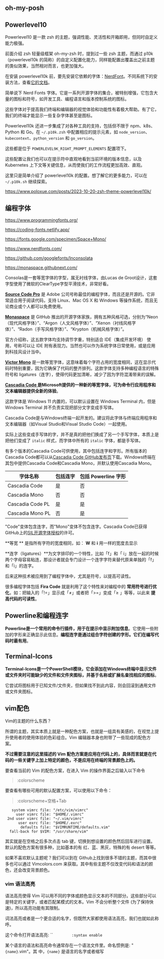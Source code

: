 



## oh-my-posh







## Powerlevel10

Powerlevel10 是一款 zsh 的主题，强调性能、灵活性和开箱即用，但同时自定义能力极强。

前面介绍 zsh 轻量级框架 oh-my-zsh 时，提到过一些 zsh 主题，而通过 p10k（powerlevel10k 的简称）的自定义配置化能力，同样能配置出覆盖出之前主题的类似效果，当然相对而言，也更加强大。





在安装 powerlevel10k 前，要先安装它依赖的字体：[NerdFont](https://github.com/ryanoasis/nerd-fonts#font-installation)。不同系统下的安装方法，查看[它的文档](https://github.com/ryanoasis/nerd-fonts#font-installation)。

简单说下 Nerd Fonts 字体。它是一系列开源字体的集合，被特别增强，它包含大量的图标和符号，如开发工具、编程语言和版本控制系统的图标。

这些字体对于提高我们终端和编辑器的视觉体验和功能性有着极大帮助。有了它，我们的终端才能显示一些复杂字体甚至是图标。

Powerlevel10k 还进一步集成了对各种工具的支持，包括但不限于 npm、k8s、Python 和 Go。在 `~/.p10k.zsh` 中配置相应的提示元素，如 `node_version`、`kubecontext`、`python_version` 和 `go_version`。

这些都是位于 `POWERLEVEL9K_RIGHT_PROMPT_ELEMENTS` 配置项下。



这些配置让我们也可以在提示符中直观地看到当前环境的版本信息，以及 Kubernetes 上下文等关键信息，从而使我们的工作流程更加高效、直观。

这里只是简单介绍了 powerlevel10k 的配置。想了解它的更多能力，可以在 `~/.p10k.sh` 继续探索。



https://www.poloxue.com/posts/2023-10-20-zsh-theme-powerlevel10k/





## 编程字体



https://www.programmingfonts.org/

https://coding-fonts.netlify.app/

https://fonts.google.com/specimen/Space+Mono/

https://www.nerdfonts.com/

https://github.com/googlefonts/Inconsolata

https://monaspace.githubnext.com/



Consolas是一套等宽字体的字型，属无衬线字体，由Lucas de Groot设计，这套字型使用了微软的ClearType字型平滑技术，非常好看。



**[Source Code Pro](https://github.com/adobe-fonts/source-code-pro)** 是 Adobe 公司号称最佳的编程字体，而且还是开源的。它非常适合用于阅读代码，支持 Linux、Mac OS X 和 Windows 等操作系统，而且无论商业或个人都可以免费使用。



 **[Monaspace](https://github.com/githubnext/monaspace)**  是 GitHub 推出的开源字体家族，拥有五种风格可选，分别为“Neon（现代风格字体）”、“Argon（人文风格字体）”、“Xenon（衬线风格字体）”、“Radon（手写风格字体）”、“Krypton（机械风格字体）”。

官方介绍称，这五款字体均支持调节字重，特别适合 IDE（集成开发环境） 使用，号称可以让 IDE 附有表现力。当然也可以作为系统字体日常使用，或是应用到科技风设计当中。



**[Victor Mono](https://rubjo.github.io/victor-mono/)** 是一款等宽字体，这意味着每个字符占用的宽度相同，这在显示代码时特别重要，因为它确保了代码的整齐排列。这款字体支持多种编程语言的特殊符号和 ligatures（连字），使得代码更加清晰，减少了因为字符混淆带来的误解。





**[Cascadia Code ](https://github.com/microsoft/cascadia-code/) 是Microsoft提供的一种新的等宽字体，可为命令行应用程序和文本编辑器提供全新的体验**。

这款字体是 Windows 11 内置的，可以默认设置在 Windows Terminal 内，但是 Windows Terminal 并不负责实现把部分文字变成手写体。

Cascadia Code是与Windows终端一起开发的。建议将此字体与终端应用程序和文本编辑器（如Visual Studio和Visual Studio Code）一起使用。

实际上这些变成手写体的字，并不是真的把他们换成了另一个手写字体，本质上是把他们变成了 `italic` 样式，而字体中所有的 `italic` 字体，都是手写体。

有多个版本的Cascadia Code可供使用，其中包括连字和字形。所有版本的Cascadia Code都可以从[Cascadia Code GitHub发布页](https://github.com/microsoft/cascadia-code/releases)下载。Windows终端在其包中提供Cascadia Code和Cascadia Mono，并默认使用Cascadia Mono。

| 字体名称         | 包括连字 | 包括 Powerline 字形 |
| ---------------- | -------- | ------------------- |
| Cascadia Code    | 是       | 否                  |
| Cascadia Mono    | 否       | 否                  |
| Cascadia Code PL | 是       | 是                  |
| Cascadia Mono PL | 否       | 是                  |

"Code"变体包含连字，而"Mono"变体不包含连字。Cascadia Code已获得GitHub上的[SIL开源字体授权](https://scripts.sil.org/cms/scripts/page.php?site_id=nrsi&id=OFL)的许可。





**等宽 ** 是指所有字符的宽度相同，如： **W** 和 **i** 用一样的宽度去显示

**连字（ligatures）**为文字排印的一个特性，比如「f」和「 i」放在一起的时候两个字母容易粘连，那设计者就会专门设计一个连字字符来替代原来单独的「f」和「i」的连字。

后来这种技术被应用到了编程字体中，尤其是符号，以提高可读性。

很多编程字体包括 **Fira Code** 就是利用了这个特性来对编程中的 **常用符号进行优化**，如：把输入的「!=」显示成「≠」或者把「>=」变成「≥ 」等等，以此来 **提高代码的可读性**。





## Powerline和编程连字

**Powerline是一个常用的命令行插件，用于在提示中显示附加信息**。它使用一些附加的字形来正确显示此信息。**编程连字是通过组合字符创建的字形。它们在编写代码时最有用**。











## Terminal-Icons



**Terminal-Icons是一个PowerShell模块，它会添加在Windows终端中显示文件或文件夹时可能缺少的文件和文件夹图标，并基于名称或扩展名查找相应的图标**。

它尝试将图标用于已知文件/文件夹，但如果找不到此内容，则会回滚到通用文件或文件夹图标。





## vim配色

Vim的主题的什么东西？

所谓的主题，其实本质上就是一种配色方案，也就是一组具有美感的，在视觉上提升使用者的使用体验的色彩组合。Vim 编辑器本身也附带了一些现成的配色方案。

**不过需要注意的这里描述的 Vim 配色方案是应用在代码上的，具体而言就是在代码的一些关键字上加上特定的颜色，不是应用在终端的背景颜色上的。**

要查看当前的 Vim 的配色方案，在进入 Vim 的操作界面之后输入以下命令

>  :colorscheme 

要查看有哪些可用的默认配置方案，可以使用以下命令：

>  :colorscheme+空格+Tab 



```
   system vimrc file: "/etc/vim/vimrc"
     user vimrc file: "$HOME/.vimrc"
 2nd user vimrc file: "~/.vim/vimrc"
      user exrc file: "$HOME/.exrc"
       defaults file: "$VIMRUNTIME/defaults.vim"
  fall-back for $VIM: "/usr/share/vim"
```



其实就是在空格之后多次点击 tab 键，切换到想设置的颜色然后回车进行设置。默认的配色方案有很多种，比如基本的有 红、蓝、黑灰，特殊的有 desert 等等。



如果不喜欢默认主题呢？我们可以到在 Github上找到很多不错的主题，而其中很多也可以通过 Vimcolors.com 来获取。其中有些主题不仅改变代码和语法的颜色，还会改变背景颜色。



### vim 语法高亮

语法高亮使得 Vim 可以用不同的字体或颜色显示文本的不同部分。这些部分可以是特定的关键字，或者匹配某模式的文本。Vim 不会分析整个文件 (为了保持快速)，所以高亮功能有其限制。

词法高亮或者是一个更合适的名字，但既然大家都使用语法高亮，我们也就如此称呼。

这个命令打开语法高亮:  `` `        :syntax enable`



某个语言的语法和高亮命令通常存在一个语法文件里。命名惯例是: "`{name}`.vim"。其 中，`{name}` 是语言的名字或者缩写



